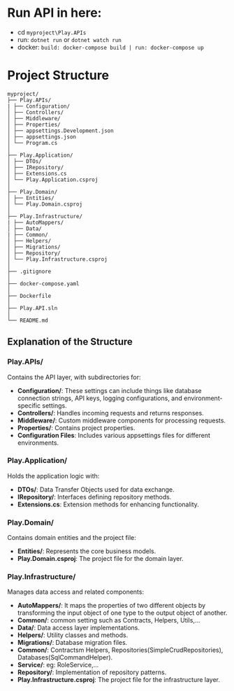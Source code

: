 # Run API in here:

- cd `myproject\Play.APIs`
- run: `dotnet run` or `dotnet watch run`
- docker: `build: docker-compose build | run: docker-compose up`

# Project Structure

```
myproject/
├── Play.APIs/
| ├── Configuration/
│ ├── Controllers/
│ ├── Middleware/
│ ├── Properties/
│ ├── appsettings.Development.json
│ ├── appsettings.json
│ └── Program.cs
│
├── Play.Application/
│ ├── DTOs/
│ ├── IRepository/
│ ├── Extensions.cs
│ └── Play.Application.csproj
│
├── Play.Domain/
│ ├── Entities/
│ └── Play.Domain.csproj
│
├── Play.Infrastructure/
| ├── AutoMappers/
│ ├── Data/
| ├── Common/
│ ├── Helpers/
│ ├── Migrations/
│ ├── Repository/
│ └── Play.Infrastructure.csproj
│
├── .gitignore
│
├── docker-compose.yaml
│
├── Dockerfile
│
├── Play.API.sln
│
└── README.md
```

## Explanation of the Structure

### Play.APIs/

Contains the API layer, with subdirectories for:

- **Configuration/**: These settings can include things like database connection strings, API keys, logging configurations, and environment-specific settings.
- **Controllers/**: Handles incoming requests and returns responses.
- **Middleware/**: Custom middleware components for processing requests.
- **Properties/**: Contains project properties.
- **Configuration Files**: Includes various appsettings files for different environments.

### Play.Application/

Holds the application logic with:

- **DTOs/**: Data Transfer Objects used for data exchange.
- **IRepository/**: Interfaces defining repository methods.
- **Extensions.cs**: Extension methods for enhancing functionality.

### Play.Domain/

Contains domain entities and the project file:

- **Entities/**: Represents the core business models.
- **Play.Domain.csproj**: The project file for the domain layer.

### Play.Infrastructure/

Manages data access and related components:

- **AutoMappers/**: It maps the properties of two different objects by transforming the input object of one type to the output object of another.
- **Common/**: common setting such as Contracts, Helpers, Utils,...
- **Data/**: Data access layer implementations.
- **Helpers/**: Utility classes and methods.
- **Migrations/**: Database migration files.
- **Common/**: Contractsm Helpers, Repositories(SimpleCrudRepositories), Databases(SqlCommandHelper).
- **Service/**: eg: RoleService,...
- **Repository/**: Implementation of repository patterns.
- **Play.Infrastructure.csproj**: The project file for the infrastructure layer.
